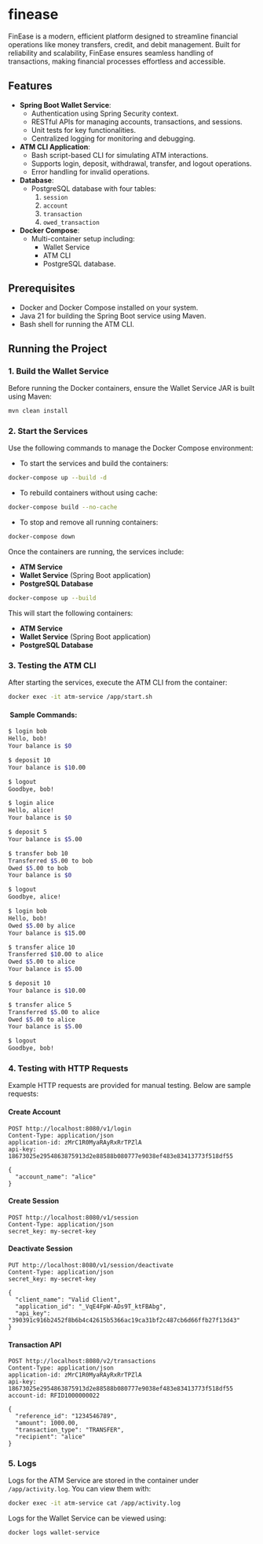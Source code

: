 # finease
FinEase is a modern, efficient platform designed to streamline financial operations like money transfers, credit, and debit management. Built for reliability and scalability, FinEase ensures seamless handling of transactions, making financial processes effortless and accessible.
## Features

- **Spring Boot Wallet Service**:
    - Authentication using Spring Security context.
    - RESTful APIs for managing accounts, transactions, and sessions.
    - Unit tests for key functionalities.
    - Centralized logging for monitoring and debugging.
- **ATM CLI Application**:
    - Bash script-based CLI for simulating ATM interactions.
    - Supports login, deposit, withdrawal, transfer, and logout operations.
    - Error handling for invalid operations.
- **Database**:
    - PostgreSQL database with four tables:
        1. `session`
        2. `account`
        3. `transaction`
        4. `owed_transaction`
- **Docker Compose**:
    - Multi-container setup including:
        - Wallet Service
        - ATM CLI
        - PostgreSQL database.

## Prerequisites

- Docker and Docker Compose installed on your system.
- Java 21 for building the Spring Boot service using Maven.
- Bash shell for running the ATM CLI.

## Running the Project

### 1. Build the Wallet Service
Before running the Docker containers, ensure the Wallet Service JAR is built using Maven:

```bash
mvn clean install
```


### 2. Start the Services

Use the following commands to manage the Docker Compose environment:

- To start the services and build the containers:

```bash
docker-compose up --build -d
```

- To rebuild containers without using cache:

```bash
docker-compose build --no-cache
```

- To stop and remove all running containers:

```bash
docker-compose down
```

Once the containers are running, the services include:

- **ATM Service**
- **Wallet Service** (Spring Boot application)
- **PostgreSQL Database**

```bash
docker-compose up --build
```

This will start the following containers:

- **ATM Service**
- **Wallet Service** (Spring Boot application)
- **PostgreSQL Database**

### 3. Testing the ATM CLI

After starting the services, execute the ATM CLI from the container:

```bash
docker exec -it atm-service /app/start.sh
```

####  Sample Commands:

```bash
$ login bob
Hello, bob!
Your balance is $0

$ deposit 10
Your balance is $10.00

$ logout
Goodbye, bob!

$ login alice
Hello, alice!
Your balance is $0

$ deposit 5
Your balance is $5.00

$ transfer bob 10
Transferred $5.00 to bob
Owed $5.00 to bob
Your balance is $0

$ logout
Goodbye, alice!

$ login bob
Hello, bob!
Owed $5.00 by alice
Your balance is $15.00

$ transfer alice 10
Transferred $10.00 to alice
Owed $5.00 to alice
Your balance is $5.00

$ deposit 10
Your balance is $10.00

$ transfer alice 5
Transferred $5.00 to alice
Owed $5.00 to alice
Your balance is $5.00

$ logout
Goodbye, bob!
```

### 4. Testing with HTTP Requests

Example HTTP requests are provided for manual testing. Below are sample requests:

#### Create Account

```http
POST http://localhost:8080/v1/login
Content-Type: application/json
application-id: zMrC1R0MyaRAyRxRrTPZlA
api-key: 18673025e2954863875913d2e88588b080777e9038ef483e83413773f518df55

{
  "account_name": "alice"
}
```

#### Create Session

```http
POST http://localhost:8080/v1/session
Content-Type: application/json
secret_key: my-secret-key
```

#### Deactivate Session

```http
PUT http://localhost:8080/v1/session/deactivate
Content-Type: application/json
secret_key: my-secret-key

{
  "client_name": "Valid Client",
  "application_id": "_VqE4FpW-ADs9T_ktFBAbg",
  "api_key": "390391c916b2452f8b6b4c42615b5366ac19ca31bf2c487cb6d66ffb27f13d43"
}
```

#### Transaction API

```http
POST http://localhost:8080/v2/transactions
Content-Type: application/json
application-id: zMrC1R0MyaRAyRxRrTPZlA
api-key: 18673025e2954863875913d2e88588b080777e9038ef483e83413773f518df55
account-id: RFID1000000022

{
  "reference_id": "1234546789",
  "amount": 1000.00,
  "transaction_type": "TRANSFER",
  "recipient": "alice"
}
```

### 5. Logs

Logs for the ATM Service are stored in the container under `/app/activity.log`. You can view them with:

```bash
docker exec -it atm-service cat /app/activity.log
```

Logs for the Wallet Service can be viewed using:

```bash
docker logs wallet-service
```

